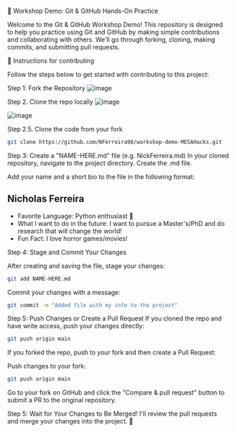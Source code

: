🚀 Workshop Demo: Git & GitHub Hands-On Practice

Welcome to the Git & GitHub Workshop Demo! This repository is designed to help you practice using Git and GitHub by making simple contributions and collaborating with others. We'll go through forking, cloning, making commits, and submitting pull requests.

📝 Instructions for contributing

Follow the steps below to get started with contributing to this project:

Step 1: Fork the Repository
![image](https://github.com/user-attachments/assets/794d45e1-253e-4aac-b404-efd5c2b6143f)

Step 2. Clone the repo locally
![image](https://github.com/user-attachments/assets/b1dbfb2a-981d-48ad-9305-33e2fe2407c9)

![image](https://github.com/user-attachments/assets/beaeac61-873a-4872-bb1f-d1a1a87e87b3)

Step 2.5. Clone the code from your fork

```bash
git clone https://github.com/NFerreira98/workshop-demo-MESAHacks.git

```


Step 3: Create a "NAME-HERE.md" file (e.g. NickFerreira.md)
In your cloned repository, navigate to the project directory.
Create the <NAME-HERE>.md file.

Add your name and a short bio to the file in the following format:

## Nicholas Ferreira
- Favorite Language: Python enthusiast 🐍
- What I want to do in the future: I want to pursue a Master's/PhD and do research that will change the world!
- Fun Fact: I love horror games/movies!

Step 4: Stage and Commit Your Changes

After creating and saving the file, stage your changes:

```bash
git add NAME-HERE.md
```

Commit your changes with a message:

```bash
git commit -m "Added file with my info to the project"
```

Step 5: Push Changes or Create a Pull Request
If you cloned the repo and have write access, push your changes directly:

```bash
git push origin main
```
If you forked the repo, push to your fork and then create a Pull Request:

Push changes to your fork:

```bash
git push origin main
```

Go to your fork on GitHub and click the "Compare & pull request" button to submit a PR to the original repository.

Step 5: Wait for Your Changes to Be Merged!
I'll review the pull requests and merge your changes into the project. 🎉

